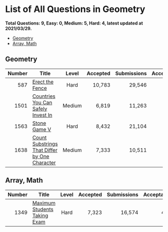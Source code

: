 # List of All Questions in Geometry

**Total Questions: 9, Easy: 0, Medium: 5, Hard: 4, latest updated at 2021/03/29.**

- [Geometry](#Geometry)
- [Array, Math](#Array-Math)

## Geometry

|Number|                                                           Title                                                            |Level |Accepted|Submissions|Acceptance|
|-----:|----------------------------------------------------------------------------------------------------------------------------|:----:|-------:|----------:|---------:|
|   587|[Erect the Fence](https://leetcode.com/problems/erect-the-fence)                                                            | Hard |  10,783|     29,546|       36%|
|  1501|[Countries You Can Safely Invest In](https://leetcode.com/problems/countries-you-can-safely-invest-in)                      |Medium|   6,819|     11,263|       61%|
|  1563|[Stone Game V](https://leetcode.com/problems/stone-game-v)                                                                  | Hard |   8,432|     21,104|       40%|
|  1638|[Count Substrings That Differ by One Character](https://leetcode.com/problems/count-substrings-that-differ-by-one-character)|Medium|   7,333|     10,511|       70%|


## Array, Math

|Number|                                          Title                                           |Level|Accepted|Submissions|Acceptance|
|-----:|------------------------------------------------------------------------------------------|:---:|-------:|----------:|---------:|
|  1349|[Maximum Students Taking Exam](https://leetcode.com/problems/maximum-students-taking-exam)|Hard |   7,323|     16,574|       44%|


